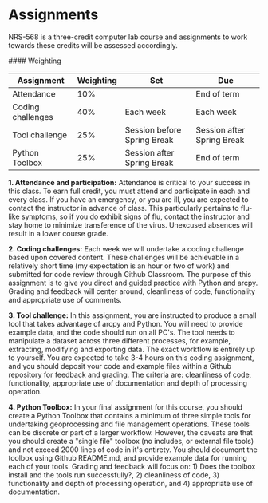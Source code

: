 # Assignments

NRS-568 is a three-credit computer lab course and assignments to work towards these credits will be assessed accordingly.

#### Weighting

Assignment | Weighting | Set | Due
---------- | --------- | --- | ---
Attendance | 10% | | End of term
Coding challenges | 40% | Each week |Each week
Tool challenge | 25% | Session before Spring Break | Session after Spring Break
Python Toolbox | 25% | Session after Spring Break | End of term

**1. Attendance and participation:** Attendance is critical to your success in this class. To earn full credit, you must attend and participate in each and every class. If you have an emergency, or you are ill, you are expected to contact the instructor in advance of class. This particularly pertains to flu-like symptoms, so if you do exhibit signs of flu, contact the instructor and stay home to minimize transference of the virus. Unexcused absences will result in a lower course grade.

**2. Coding challenges:** Each week we will undertake a coding challenge based upon covered content. These challenges will be achievable in a relatively short time (my expectation is an hour or two of work) and submitted for code review through Github Classroom. The purpose of this assignment is to give you direct and guided practice with Python and arcpy. Grading and feedback will center around, cleanliness of code, functionality and appropriate use of comments.

**3. Tool challenge:** In this assignment, you are instructed to produce a small tool that takes advantage of arcpy and Python. You will need to provide example data, and the code should run on all PC's. The tool needs to manipulate a dataset across three different processes, for example, extracting, modifying and exporting data. The exact workflow is entirely up to yourself. You are expected to take 3-4 hours on this coding assignment, and you should deposit your code and example files within a Github repository for feedback and grading. The criteria are: cleanliness of code, functionality, appropriate use of documentation and depth of processing operation.

**4. Python Toolbox:** In your final assignment for this course, you should create a Python Toolbox that contains a minimum of three simple tools for undertaking geoprocessing and file management operations. These tools can be discrete or part of a larger workflow. However, the caveats are that you should create a "single file" toolbox (no includes, or external file tools) and not exceed 2000 lines of code in it's entirety. You should document the toolbox using Github README.md, and provide example data for running each of your tools. Grading and feedback will focus on: 1) Does the toolbox install and the tools run successfully?, 2) cleanliness of code, 3) functionality and depth of processing operation, and 4) appropriate use of documentation.
